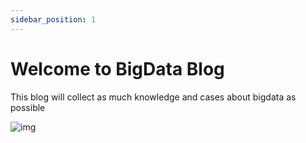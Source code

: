 ```yaml
---
sidebar_position: 1
---
```


# Welcome to BigData Blog

This blog will collect as much knowledge and cases about bigdata as possible

![img](../img/img_1.png)

